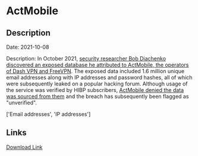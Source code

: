# ActMobile

## Description

Date: 2021-10-08

Description:
In October 2021, <a href="https://www.comparitech.com/blog/information-security/vpn-database-leak/" target="_blank" rel="noopener">security researcher Bob Diachenko discovered an exposed database he attributed to ActMobile, the operators of Dash VPN and FreeVPN</a>. The exposed data included 1.6 million unique email addresses along with IP addresses and password hashes, all of which were subsequently leaked on a popular hacking forum. Although usage of the service was verified by HIBP subscribers, <a href="https://www.databreaches.net/shoot-the-messenger-monday-edition-actmobile-threatens-researcher-whose-only-sin-was-trying-to-let-them-know-they-are-leaking-data/" target="_blank" rel="noopener">ActMobile denied the data was sourced from them</a> and the breach has subsequently been flagged as &quot;unverified&quot;.


['Email addresses', 'IP addresses']

## Links

[Download Link](https://link-to.net/1229997/954.0109550637051/dynamic/?r=aHR0cHM6Ly93d3cubWVkaWFmaXJlLmNvbS92aWV3L25QSnBWSnJEeERrbHgxQi9hY3Rtb2JpbGUuY29tL2ZpbGU=)